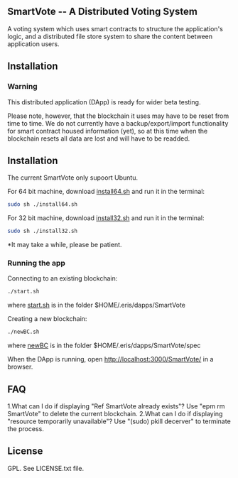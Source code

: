 ## SmartVote -- A Distributed Voting System

A voting system which uses smart contracts to structure the application's logic, and a distributed file store system to share the content between application users.

## Installation

### Warning

This distributed application (DApp) is ready for wider beta testing.

Please note, however, that the blockchain it uses may have to be reset from time to time. We do not currently have a backup/export/import functionality for smart contract housed information (yet), so at this time when the blockchain resets all data are lost and will have to be readded.

## Installation
The current SmartVote only supoort Ubuntu.

For 64 bit machine, download [install64.sh](https://github.com/E-Movement/SmartVote/blob/master/install64.sh) and run it in the terminal:

```bash
sudo sh ./install64.sh
```

For 32 bit machine, download [install32.sh](https://github.com/E-Movement/SmartVote/blob/master/install32.sh) and run it in the terminal:

```bash
sudo sh ./install32.sh
```

*It may take a while, please be patient.

### Running the app

Connecting to an existing blockchain:

```bash
./start.sh
```

where [start.sh](https://github.com/E-Movement/SmartVote/blob/master/start.sh) is in the folder $HOME/.eris/dapps/SmartVote

Creating a new blockchain:

```bash
./newBC.sh
```

where [newBC](https://github.com/E-Movement/SmartVote/blob/master/spec/newBC.sh) is in the folder $HOME/.eris/dapps/SmartVote/spec

When the DApp is running, open [http://localhost:3000/SmartVote/](http://localhost:3000/SmartVote/) in a browser.

## FAQ

1.What can I do if displaying "Ref SmartVote already exists"?
Use "epm rm SmartVote" to delete the current blockchain.
2.What can I do if displaying "resource temporarily unavailable"?
Use "(sudo) pkill decerver" to terminate the process.

## License

GPL. See LICENSE.txt file.
